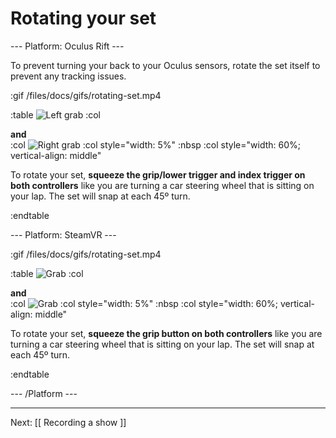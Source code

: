 # Rotating your set

--- Platform: Oculus Rift ---

To prevent turning your back to your Oculus sensors, rotate the set itself to prevent any tracking issues.

:gif /files/docs/gifs/rotating-set.mp4

:table
	![Left grab](/files/docs/graphics/Oculus-touch-alt_L-trigger_L-grip.png)
:col
	<div class="center middle"><b>and</b></div>
:col
	![Right grab](/files/docs/graphics/Oculus-touch_R-trigger_R-grip.png)
:col style="width: 5%"
	:nbsp
:col style="width: 60%; vertical-align: middle"

To rotate your set, **squeeze the grip/lower trigger and index trigger on both controllers** like you are turning a car steering wheel that is sitting on your lap. The set will snap at each 45º turn.

:endtable

--- Platform: SteamVR ---

:gif /files/docs/gifs/rotating-set.mp4

:table
	![Grab](/files/docs/graphics/Vive_grip.png)
:col
	<div class="center middle"><b>and</b></div>
:col
	![Grab](/files/docs/graphics/Vive_grip.png)
:col style="width: 5%"
	:nbsp
:col style="width: 60%; vertical-align: middle"

To rotate your set, **squeeze the grip button on both controllers** like you are turning a car steering wheel that is sitting on your lap. The set will snap at each 45º turn.

:endtable

--- /Platform ---

---

Next: [[ Recording a show ]]
